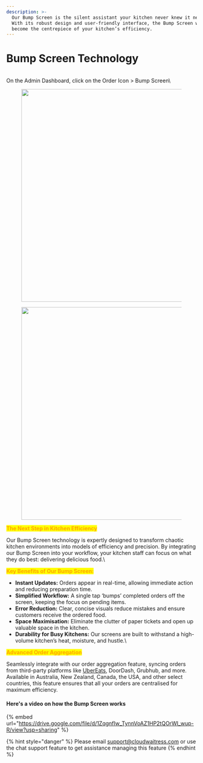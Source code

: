 ```yaml
---
description: >-
  Our Bump Screen is the silent assistant your kitchen never knew it needed.
  With its robust design and user-friendly interface, the Bump Screen will
  become the centrepiece of your kitchen’s efficiency.
---
```


# Bump Screen Technology

<figure><img src="../.gitbook/assets/Screen Shot 2024-01-10 at 5.40.03 AM.png" alt=""><figcaption></figcaption></figure>

On the Admin Dashboard, click on the Order Icon > Bump Screen\


<figure><img src="../.gitbook/assets/Screen Shot 2024-01-10 at 6.20.24 AM (1).png" alt="" width="563"><figcaption></figcaption></figure>

<figure><img src="../.gitbook/assets/Screen Shot 2024-01-10 at 6.18.53 AM.png" alt="" width="563"><figcaption></figcaption></figure>

<mark style="color:orange;">**The Next Step in Kitchen Efficiency**</mark>

Our Bump Screen technology is expertly designed to transform chaotic kitchen environments into models of efficiency and precision. By integrating our Bump Screen into your workflow, your kitchen staff can focus on what they do best: delivering delicious food.\


<mark style="color:orange;">**Key Benefits of Our Bump Screen:**</mark>

* **Instant Updates:** Orders appear in real-time, allowing immediate action and reducing preparation time.
* &#x20;**Simplified Workflow:** A single tap ‘bumps’ completed orders off the screen, keeping the focus on pending items.
* &#x20;**Error Reduction:** Clear, concise visuals reduce mistakes and ensure customers receive the ordered food.
* &#x20;**Space Maximisation:** Eliminate the clutter of paper tickets and open up valuable space in the kitchen.
* &#x20;**Durability for Busy Kitchens:** Our screens are built to withstand a high-volume kitchen’s heat, moisture, and hustle.\


<mark style="color:orange;">**Advanced Order Aggregation**</mark>

Seamlessly integrate with our order aggregation feature, syncing orders from third-party platforms like [UberEats](https://ubereats.com/), DoorDash, Grubhub, and more. Available in Australia, New Zealand, Canada, the USA, and other select countries, this feature ensures that all your orders are centralised for maximum efficiency.

#### Here's a video on how the Bump Screen works

{% embed url="https://drive.google.com/file/d/1ZqgnfIw_TynnVoAZ1HP2tQOrWI_wup-R/view?usp=sharing" %}



{% hint style="danger" %}
Please email [support@cloudwaitress.com](mailto:support@cloudwaitress.com) or use the chat support feature to get assistance managing this feature
{% endhint %}
